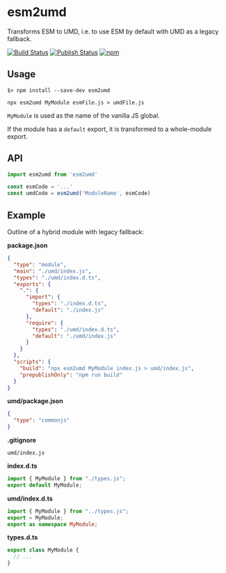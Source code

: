 esm2umd
=======

Transforms ESM to UMD, i.e. to use ESM by default with UMD as a legacy fallback.

[![Build Status](https://img.shields.io/github/actions/workflow/status/dcodeIO/esm2umd/test.yml?branch=main&label=test&logo=github)](https://github.com/dcodeIO/esm2umd/actions/workflows/test.yml) [![Publish Status](https://img.shields.io/github/actions/workflow/status/dcodeIO/esm2umd/publish.yml?branch=main&label=publish&logo=github)](https://github.com/dcodeIO/esm2umd/actions/workflows/publish.yml) [![npm](https://img.shields.io/npm/v/esm2umd.svg?label=npm&color=007acc&logo=npm)](https://www.npmjs.com/package/esm2umd)

Usage
-----

```
$> npm install --save-dev esm2umd
```

```
npx esm2umd MyModule esmFile.js > umdFile.js
```

`MyModule` is used as the name of the vanilla JS global.

If the module has a `default` export, it is transformed to a whole-module export.

API
---

```js
import esm2umd from 'esm2umd'

const esmCode = '...'
const umdCode = esm2umd('ModuleName', esmCode)
```

Example
-------

Outline of a hybrid module with legacy fallback:

**package.json**

```json
{
  "type": "module",
  "main": "./umd/index.js",
  "types": "./umd/index.d.ts",
  "exports": {
    ".": {
      "import": {
        "types": "./index.d.ts",
        "default": "./index.js"
      },
      "require": {
        "types": "./umd/index.d.ts",
        "default": "./umd/index.js"
      }
    }
  },
  "scripts": {
    "build": "npx esm2umd MyModule index.js > umd/index.js",
    "prepublishOnly": "npm run build"
  }
}
```

**umd/package.json**

```json
{
  "type": "commonjs"
}
```

**.gitignore**

```
umd/index.js
```

**index.d.ts**

```ts
import { MyModule } from "./types.js";
export default MyModule;
```

**umd/index.d.ts**

```ts
import { MyModule } from "../types.js";
export = MyModule;
export as namespace MyModule;
```

**types.d.ts**

```ts
export class MyModule {
  // ...
}
```
